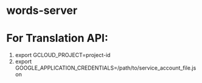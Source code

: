 # words-server

# For Translation API:
1. export GCLOUD_PROJECT=project-id
2. export GOOGLE_APPLICATION_CREDENTIALS=/path/to/service_account_file.json
